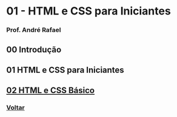 # 01 - HTML e CSS para Iniciantes

### Prof. André Rafael

## 00 Introdução

## 01 HTML e CSS para Iniciantes

## [02 HTML e CSS Básico](https://github.com/lex4brao/01.CURSOS.E.ESTUDOS/blob/main/03.ORIGAMID.-.FRONTEND/01.-.HTML.e.CSS.para.Iniciantes/02.HTML.e.CSS.B%C3%A1sico/README.md)

### [Voltar](https://github.com/lex4brao/01.CURSOS.E.ESTUDOS/blob/main/03.ORIGAMID.-.FRONTEND/README.md)
